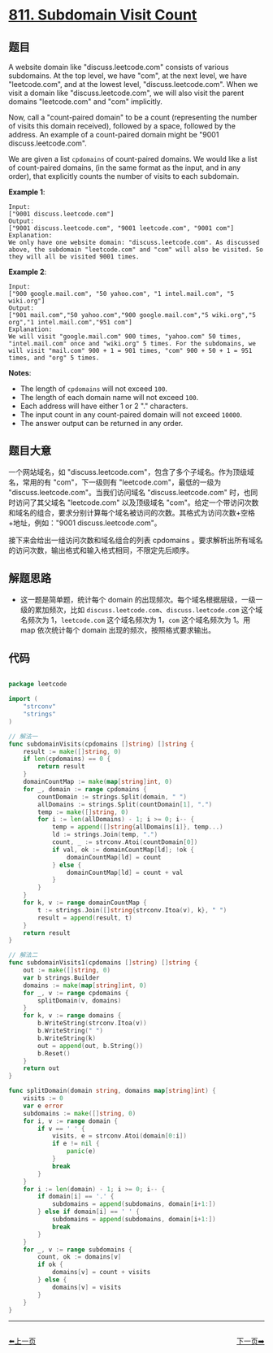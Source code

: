 # [811. Subdomain Visit Count](https://leetcode.com/problems/subdomain-visit-count/)


## 题目

A website domain like "discuss.leetcode.com" consists of various subdomains. At the top level, we have "com", at the next level, we have "leetcode.com", and at the lowest level, "discuss.leetcode.com". When we visit a domain like "discuss.leetcode.com", we will also visit the parent domains "leetcode.com" and "com" implicitly.

Now, call a "count-paired domain" to be a count (representing the number of visits this domain received), followed by a space, followed by the address. An example of a count-paired domain might be "9001 discuss.leetcode.com".

We are given a list `cpdomains` of count-paired domains. We would like a list of count-paired domains, (in the same format as the input, and in any order), that explicitly counts the number of visits to each subdomain.

**Example 1**:

    Input: 
    ["9001 discuss.leetcode.com"]
    Output: 
    ["9001 discuss.leetcode.com", "9001 leetcode.com", "9001 com"]
    Explanation: 
    We only have one website domain: "discuss.leetcode.com". As discussed above, the subdomain "leetcode.com" and "com" will also be visited. So they will all be visited 9001 times.

**Example 2**:

    Input: 
    ["900 google.mail.com", "50 yahoo.com", "1 intel.mail.com", "5 wiki.org"]
    Output: 
    ["901 mail.com","50 yahoo.com","900 google.mail.com","5 wiki.org","5 org","1 intel.mail.com","951 com"]
    Explanation: 
    We will visit "google.mail.com" 900 times, "yahoo.com" 50 times, "intel.mail.com" once and "wiki.org" 5 times. For the subdomains, we will visit "mail.com" 900 + 1 = 901 times, "com" 900 + 50 + 1 = 951 times, and "org" 5 times.

**Notes**:

- The length of `cpdomains` will not exceed `100`.
- The length of each domain name will not exceed `100`.
- Each address will have either 1 or 2 "." characters.
- The input count in any count-paired domain will not exceed `10000`.
- The answer output can be returned in any order.


## 题目大意


一个网站域名，如 "discuss.leetcode.com"，包含了多个子域名。作为顶级域名，常用的有 "com"，下一级则有 "leetcode.com"，最低的一级为 "discuss.leetcode.com"。当我们访问域名 "discuss.leetcode.com" 时，也同时访问了其父域名 "leetcode.com" 以及顶级域名 "com"。给定一个带访问次数和域名的组合，要求分别计算每个域名被访问的次数。其格式为访问次数+空格+地址，例如："9001 discuss.leetcode.com"。

接下来会给出一组访问次数和域名组合的列表 cpdomains 。要求解析出所有域名的访问次数，输出格式和输入格式相同，不限定先后顺序。



## 解题思路


- 这一题是简单题，统计每个 domain 的出现频次。每个域名根据层级，一级一级的累加频次，比如 `discuss.leetcode.com`、`discuss.leetcode.com` 这个域名频次为 1，`leetcode.com` 这个域名频次为 1，`com` 这个域名频次为 1。用 map 依次统计每个 domain 出现的频次，按照格式要求输出。


## 代码

```go

package leetcode

import (
	"strconv"
	"strings"
)

// 解法一
func subdomainVisits(cpdomains []string) []string {
	result := make([]string, 0)
	if len(cpdomains) == 0 {
		return result
	}
	domainCountMap := make(map[string]int, 0)
	for _, domain := range cpdomains {
		countDomain := strings.Split(domain, " ")
		allDomains := strings.Split(countDomain[1], ".")
		temp := make([]string, 0)
		for i := len(allDomains) - 1; i >= 0; i-- {
			temp = append([]string{allDomains[i]}, temp...)
			ld := strings.Join(temp, ".")
			count, _ := strconv.Atoi(countDomain[0])
			if val, ok := domainCountMap[ld]; !ok {
				domainCountMap[ld] = count
			} else {
				domainCountMap[ld] = count + val
			}
		}
	}
	for k, v := range domainCountMap {
		t := strings.Join([]string{strconv.Itoa(v), k}, " ")
		result = append(result, t)
	}
	return result
}

// 解法二
func subdomainVisits1(cpdomains []string) []string {
	out := make([]string, 0)
	var b strings.Builder
	domains := make(map[string]int, 0)
	for _, v := range cpdomains {
		splitDomain(v, domains)
	}
	for k, v := range domains {
		b.WriteString(strconv.Itoa(v))
		b.WriteString(" ")
		b.WriteString(k)
		out = append(out, b.String())
		b.Reset()
	}
	return out
}

func splitDomain(domain string, domains map[string]int) {
	visits := 0
	var e error
	subdomains := make([]string, 0)
	for i, v := range domain {
		if v == ' ' {
			visits, e = strconv.Atoi(domain[0:i])
			if e != nil {
				panic(e)
			}
			break
		}
	}
	for i := len(domain) - 1; i >= 0; i-- {
		if domain[i] == '.' {
			subdomains = append(subdomains, domain[i+1:])
		} else if domain[i] == ' ' {
			subdomains = append(subdomains, domain[i+1:])
			break
		}
	}
	for _, v := range subdomains {
		count, ok := domains[v]
		if ok {
			domains[v] = count + visits
		} else {
			domains[v] = visits
		}
	}
}

```


----------------------------------------------
<div style="display: flex;justify-content: space-between;align-items: center;">
<p><a href="https://books.halfrost.com/leetcode/ChapterFour/0800~0899/0803.Bricks-Falling-When-Hit/">⬅️上一页</a></p>
<p><a href="https://books.halfrost.com/leetcode/ChapterFour/0800~0899/0812.Largest-Triangle-Area/">下一页➡️</a></p>
</div>
